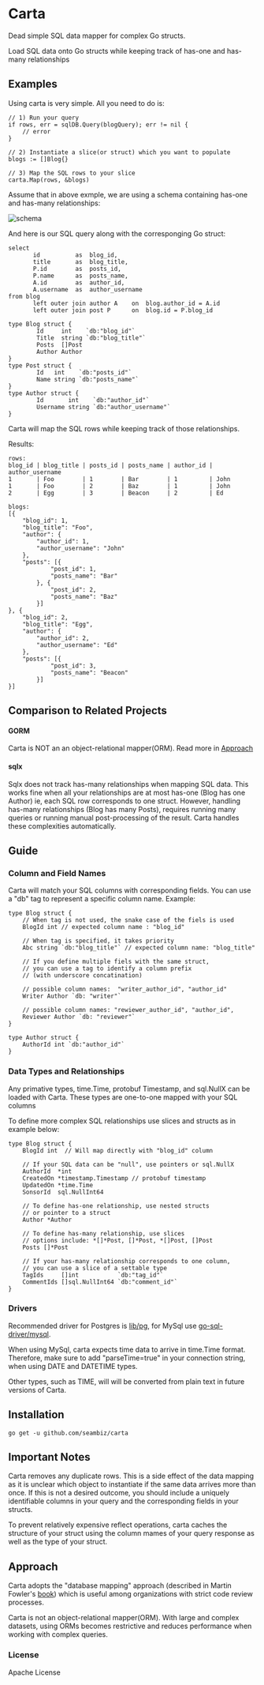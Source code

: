 # Carta

Dead simple SQL data mapper for complex Go structs.

Load SQL data onto Go structs while keeping track of has-one and has-many
relationships

## Examples

Using carta is very simple. All you need to do is:

```
// 1) Run your query
if rows, err = sqlDB.Query(blogQuery); err != nil {
	// error
}

// 2) Instantiate a slice(or struct) which you want to populate
blogs := []Blog{}

// 3) Map the SQL rows to your slice
carta.Map(rows, &blogs)
```

Assume that in above exmple, we are using a schema containing has-one and
has-many relationships:

![schema](https://i.ibb.co/SPH3zhQ/Schema.png)

And here is our SQL query along with the corresponging Go struct:

```
select
       id          as  blog_id,
       title       as  blog_title,
       P.id        as  posts_id,
       P.name      as  posts_name,
       A.id        as  author_id,
       A.username  as  author_username
from blog
       left outer join author A    on  blog.author_id = A.id
       left outer join post P      on  blog.id = P.blog_id
```

```
type Blog struct {
        Id     int    `db:"blog_id"`
        Title  string `db:"blog_title"`
        Posts  []Post
        Author Author
}
type Post struct {
        Id   int    `db:"posts_id"`
        Name string `db:"posts_name"`
}
type Author struct {
        Id       int    `db:"author_id"`
        Username string `db:"author_username"`
}
```

Carta will map the SQL rows while keeping track of those relationships.

Results:

```
rows:
blog_id | blog_title | posts_id | posts_name | author_id | author_username
1       | Foo        | 1        | Bar        | 1         | John
1       | Foo        | 2        | Baz        | 1         | John
2       | Egg        | 3        | Beacon     | 2         | Ed

blogs:
[{
	"blog_id": 1,
	"blog_title": "Foo",
	"author": {
		"author_id": 1,
		"author_username": "John"
	},
	"posts": [{
			"post_id": 1,
			"posts_name": "Bar"
		}, {
			"post_id": 2,
			"posts_name": "Baz"
		}]
}, {
	"blog_id": 2,
	"blog_title": "Egg",
	"author": {
		"author_id": 2,
		"author_username": "Ed"
	},
	"posts": [{
			"post_id": 3,
			"posts_name": "Beacon"
		}]
}]
```

## Comparison to Related Projects

#### GORM

Carta is NOT an an object-relational mapper(ORM). Read more in
[Approach](#Approach)

#### sqlx

Sqlx does not track has-many relationships when mapping SQL data. This works
fine when all your relationships are at most has-one (Blog has one Author) ie,
each SQL row corresponds to one struct. However, handling has-many relationships
(Blog has many Posts), requires running many queries or running manual
post-processing of the result. Carta handles these complexities automatically.

## Guide

### Column and Field Names

Carta will match your SQL columns with corresponding fields. You can use a "db"
tag to represent a specific column name. Example:

```
type Blog struct {
	// When tag is not used, the snake case of the fiels is used
	BlogId int // expected column name : "blog_id"

	// When tag is specified, it takes priority
	Abc string `db:"blog_title"` // expected column name: "blog_title"

	// If you define multiple fiels with the same struct,
	// you can use a tag to identify a column prefix
	// (with underscore concatination)

	// possible column names:  "writer_author_id", "author_id"
	Writer Author `db: "writer"`

	// possible column names: "rewiewer_author_id", "author_id",
	Reviewer Author `db: "reviewer"`
}

type Author struct {
	AuthorId int `db:"author_id"`
}
```

### Data Types and Relationships

Any primative types, time.Time, protobuf Timestamp, and sql.NullX can be loaded
with Carta. These types are one-to-one mapped with your SQL columns

To define more complex SQL relationships use slices and structs as in example
below:

```
type Blog struct {
	BlogId int  // Will map directly with "blog_id" column

	// If your SQL data can be "null", use pointers or sql.NullX
	AuthorId  *int
	CreatedOn *timestamp.Timestamp // protobuf timestamp
	UpdatedOn *time.Time
	SonsorId  sql.NullInt64

	// To define has-one relationship, use nested structs
	// or pointer to a struct
	Author *Author

	// To define has-many relationship, use slices
	// options include: *[]*Post, []*Post, *[]Post, []Post
	Posts []*Post

	// If your has-many relationship corresponds to one column,
	// you can use a slice of a settable type
	TagIds     []int           `db:"tag_id"`
	CommentIds []sql.NullInt64 `db:"comment_id"`
}
```

### Drivers

Recommended driver for Postgres is [lib/pg](https://github.com/lib/pq), for
MySql use [go-sql-driver/mysql](https://github.com/go-sql-driver/mysql).

When using MySql, carta expects time data to arrive in time.Time format.
Therefore, make sure to add "parseTime=true" in your connection string, when
using DATE and DATETIME types.

Other types, such as TIME, will will be converted from plain text in future
versions of Carta.

## Installation

```
go get -u github.com/seambiz/carta
```

## Important Notes

Carta removes any duplicate rows. This is a side effect of the data mapping as
it is unclear which object to instantiate if the same data arrives more than
once. If this is not a desired outcome, you should include a uniquely
identifiable columns in your query and the corresponding fields in your structs.

To prevent relatively expensive reflect operations, carta caches the structure
of your struct using the column mames of your query response as well as the type
of your struct.

## Approach

Carta adopts the "database mapping" approach (described in Martin Fowler's
[book](https://books.google.com/books?id=FyWZt5DdvFkC&lpg=PA1&dq=Patterns%20of%20Enterprise%20Application%20Architecture%20by%20Martin%20Fowler&pg=PT187#v=onepage&q=active%20record&f=false))
which is useful among organizations with strict code review processes.

Carta is not an object-relational mapper(ORM). With large and complex datasets,
using ORMs becomes restrictive and reduces performance when working with complex
queries.

### License

Apache License
